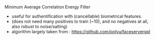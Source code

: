 
Minimum Average Correlation Energy Filter

  * useful for authentification with (cancellable) biometrical features.
  * (does not need many positives to train (~10), and no negatives at all, also robust to noise/salting)
  * algorithm largely taken from : https://github.com/polyu/faceservergpl
